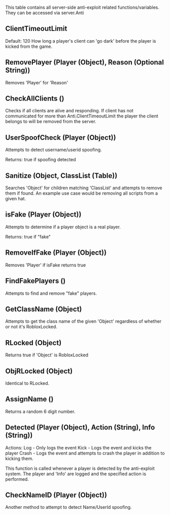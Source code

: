 This table contains all server-side anti-exploit related functions/variables. They can be accessed via server.Anti

## ClientTimeoutLimit
Default: 120
How long a player's client can 'go dark' before the player is kicked from the game. 

## RemovePlayer (Player (Object), Reason (Optional String))
Removes 'Player' for 'Reason'


## CheckAllClients ()
Checks if all clients are alive and responding. If client has not communicated for more than Anti.ClientTimeoutLimit the player the client belongs to will be removed from the server.


## UserSpoofCheck (Player (Object))
Attempts to detect username/userid spoofing.

Returns: true if spoofing detected

## Sanitize (Object, ClassList (Table))
Searches 'Object' for children matching 'ClassList' and attempts to remove them if found. An example use case would be removing all scripts from a given hat.


## isFake (Player (Object))
Attempts to determine if a player object is a real player. 

Returns: true if "fake"


## RemoveIfFake (Player (Object))
Removes 'Player' if isFake returns true


## FindFakePlayers ()
Attempts to find and remove "fake" players.


## GetClassName (Object)
Attempts to get the class name of the given 'Object' regardless of whether or not it's RobloxLocked.


## RLocked (Object)
Returns true if 'Object' is RobloxLocked


## ObjRLocked (Object)
Identical to RLocked.


## AssignName ()
Returns a random 6 digit number.


## Detected (Player (Object), Action (String), Info (String))
Actions:
Log - Only logs the event
Kick - Logs the event and kicks the player
Crash - Logs the event and attempts to crash the player in addition to kicking them.

This function is called whenever a player is detected by the anti-exploit system. The player and 'Info' are logged and the specified action is performed. 


## CheckNameID (Player (Object))
Another method to attempt to detect Name/UserId spoofing.
